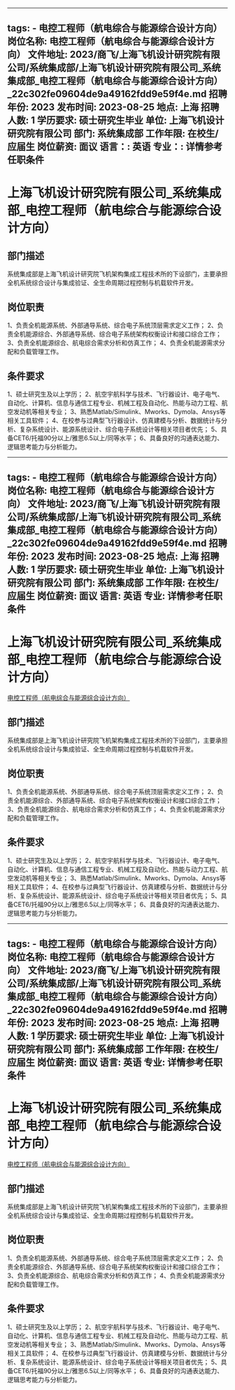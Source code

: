 
---
tags:
    - 电控工程师（航电综合与能源综合设计方向）
岗位名称: 电控工程师（航电综合与能源综合设计方向）
文件地址: 2023/商飞/上海飞机设计研究院有限公司/系统集成部/上海飞机设计研究院有限公司_系统集成部_电控工程师（航电综合与能源综合设计方向）_22c302fe09604de9a49162fdd9e59f4e.md
招聘年份: 2023
发布时间: 2023-08-25
地点: 上海
招聘人数: 1
学历要求: 硕士研究生毕业
单位: 上海飞机设计研究院有限公司
部门: 系统集成部
工作年限: 在校生/应届生
岗位薪资: 面议
语言：: 英语
专业：: 详情参考任职条件
---

# 上海飞机设计研究院有限公司_系统集成部_电控工程师（航电综合与能源综合设计方向）

## 部门描述

系统集成部是上海飞机设计研究院飞机架构集成工程技术所的下设部门，主要承担全机系统综合设计与集成验证、全生命周期过程控制与机载软件开发。

## 岗位职责

1、负责全机能源系统、外部通导系统、综合电子系统顶层需求定义工作；
 2、负责全机能源综合、外部通导系统、综合电子系统架构权衡设计和接口综合工作；
 3、负责全机能源综合、航电综合需求分析和仿真工作；
 4、负责全机能源需求分配和负载管理工作。

 ## 条件要求

1、硕士研究生及以上学历；
 2、航空宇航科学与技术、飞行器设计、电子电气、自动化、计算机、信息与通信工程专业、机械工程及自动化、热能与动力工程、航空发动机等相关专业；
 3、熟悉Matlab/Simulink、Mworks、Dymola、Ansys等相关工具软件；
 4、在校参与过典型飞行器设计、仿真建模与分析、数据统计与分析、复杂系统设计、能源系统设计、综合电子系统设计等相关项目者优先；
 5、具备CET6/托福90分以上/雅思6.5以上/同等水平；
 6、具备良好的沟通表达能力、逻辑思考能力与分析能力。

---
tags:
    - 电控工程师（航电综合与能源综合设计方向）
岗位名称: 电控工程师（航电综合与能源综合设计方向）
文件地址: 2023/商飞/上海飞机设计研究院有限公司/系统集成部/上海飞机设计研究院有限公司_系统集成部_电控工程师（航电综合与能源综合设计方向）_22c302fe09604de9a49162fdd9e59f4e.md
招聘年份: 2023
发布时间: 2023-08-25
地点: 上海
招聘人数: 1
学历要求: 硕士研究生毕业
单位: 上海飞机设计研究院有限公司
部门: 系统集成部
工作年限: 在校生/应届生
岗位薪资: 面议
语言: 英语
专业: 详情参考任职条件
---

# 上海飞机设计研究院有限公司_系统集成部_电控工程师（航电综合与能源综合设计方向）

[电控工程师（航电综合与能源综合设计方向）](http://zhaopin.comac.cc/zp/ct/out/position/positionDetail?planid=22c302fe09604de9a49162fdd9e59f4e)

## 部门描述

系统集成部是上海飞机设计研究院飞机架构集成工程技术所的下设部门，主要承担全机系统综合设计与集成验证、全生命周期过程控制与机载软件开发。

## 岗位职责

1、负责全机能源系统、外部通导系统、综合电子系统顶层需求定义工作；
 2、负责全机能源综合、外部通导系统、综合电子系统架构权衡设计和接口综合工作；
 3、负责全机能源综合、航电综合需求分析和仿真工作；
 4、负责全机能源需求分配和负载管理工作。

 ## 条件要求

1、硕士研究生及以上学历；
 2、航空宇航科学与技术、飞行器设计、电子电气、自动化、计算机、信息与通信工程专业、机械工程及自动化、热能与动力工程、航空发动机等相关专业；
 3、熟悉Matlab/Simulink、Mworks、Dymola、Ansys等相关工具软件；
 4、在校参与过典型飞行器设计、仿真建模与分析、数据统计与分析、复杂系统设计、能源系统设计、综合电子系统设计等相关项目者优先；
 5、具备CET6/托福90分以上/雅思6.5以上/同等水平；
 6、具备良好的沟通表达能力、逻辑思考能力与分析能力。

---
tags:
    - 电控工程师（航电综合与能源综合设计方向）
岗位名称: 电控工程师（航电综合与能源综合设计方向）
文件地址: 2023/商飞/上海飞机设计研究院有限公司/系统集成部/上海飞机设计研究院有限公司_系统集成部_电控工程师（航电综合与能源综合设计方向）_22c302fe09604de9a49162fdd9e59f4e.md
招聘年份: 2023
发布时间: 2023-08-25
地点: 上海
招聘人数: 1
学历要求: 硕士研究生毕业
单位: 上海飞机设计研究院有限公司
部门: 系统集成部
工作年限: 在校生/应届生
岗位薪资: 面议
语言: 英语
专业: 详情参考任职条件
---

# 上海飞机设计研究院有限公司_系统集成部_电控工程师（航电综合与能源综合设计方向）

[电控工程师（航电综合与能源综合设计方向）](http://zhaopin.comac.cc/zp/ct/out/position/positionDetail?planid=22c302fe09604de9a49162fdd9e59f4e)


## 部门描述

系统集成部是上海飞机设计研究院飞机架构集成工程技术所的下设部门，主要承担全机系统综合设计与集成验证、全生命周期过程控制与机载软件开发。

## 岗位职责

1、负责全机能源系统、外部通导系统、综合电子系统顶层需求定义工作；
 2、负责全机能源综合、外部通导系统、综合电子系统架构权衡设计和接口综合工作；
 3、负责全机能源综合、航电综合需求分析和仿真工作；
 4、负责全机能源需求分配和负载管理工作。

 ## 条件要求

1、硕士研究生及以上学历；
 2、航空宇航科学与技术、飞行器设计、电子电气、自动化、计算机、信息与通信工程专业、机械工程及自动化、热能与动力工程、航空发动机等相关专业；
 3、熟悉Matlab/Simulink、Mworks、Dymola、Ansys等相关工具软件；
 4、在校参与过典型飞行器设计、仿真建模与分析、数据统计与分析、复杂系统设计、能源系统设计、综合电子系统设计等相关项目者优先；
 5、具备CET6/托福90分以上/雅思6.5以上/同等水平；
 6、具备良好的沟通表达能力、逻辑思考能力与分析能力。
